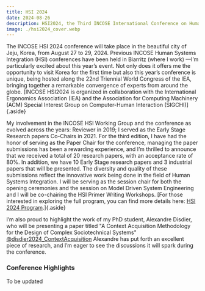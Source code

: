 ```yaml
---
title: HSI 2024
date: 2024-08-26
description: HSI2024, the Third INCOSE International Conference on Human Systems Integration (HSI), together with the International Ergonomics Association (IEA), will be held hybrid in Jeju, Korea, from 27 to 29 August, 2024, jointly with the 22nd Triennial World Congress of the IEA, and in cooperation with the Association for Computing Machinery (ACM) Special Interest Group on Computer-Human Interaction (SIGCHI).
image: ./hsi2024_cover.webp
---
```


The INCOSE HSI 2024 conference will take place in the beautiful city of Jeju, Korea, from August 27 to 29, 2024. Previous INCOSE Human Systems Integration (HSI) conferences have been held in Biarritz (where I work) —I’m particularly excited about this year’s event. Not only does it offers me the opportunity to visit Korea for the first time but also this year’s conference is unique, being hosted along the 22nd Triennial World Congress of the IEA, bringing together a remarkable convergence of experts from around the globe. [INCOSE HSI2024 is organized in collaboration with the International Ergonomics Association (IEA) and the Association for Computing Machinery (ACM) Special Interest Group on Computer-Human Interaction (SIGCHI)]{.aside}

My involvement in the INCOSE HSI Working Group and the conference as evolved across the years:  Reviewer in 2019; I served as the Early Stage Research papers Co-Chairs in 2021. For the third edition, I have had the honor of serving as the Paper Chair for the conference, managing the paper submissions has been a rewarding experience, and I’m thrilled to announce that we received a total of 20 research papers, with an acceptance rate of 80%. In addition, we have 10 Early Stage research papers and 3 industrial papers that will be presented. The diversity and quality of these submissions reflect the innovative work being done in the field of Human Systems Integration. I will be serving as the session chair for both the opening ceremonies and the session on Model Driven System Engineering and I will be co-chairing the HSI Primer Writing Workshops. [For those interested in exploring the full program, you can find more details here: [HSI 2024 Program](https://easychair.org/smart-program/HSI2024/).]{.aside}

I’m also proud to highlight the work of my PhD student, Alexandre Disdier, who will be presenting a paper titled "A Context Acquisition Methodology for the Design of Complex Sociotechnical Systems" [@disdier2024_ContextAcquisition](../../publications/disdier2024_ContextAcquisition.md) Alexandre has put forth an excellent piece of research, and I’m eager to see the discussions it will spark during the conference.

### Conference Highlights

To be updated 

